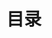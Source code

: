 # 目录 
<div>
<Card 
    name="Spring-bean"
    image="https://cdn.clinan.xyz/spring.png" 
    url="/modules/technology/spring/spring-bean"
    category="TECHNOLOGY"
    author="Clinan"
    desc="spring-bean"
    /> 
<Card 
    name="java多线程"
    image="https://cdn.clinan.xyz/jvm.jpg" 
    url="/modules/technology/java/concurrent"
    category="TECHNOLOGY"
    author="Clinan"
    desc="java 多线程"
    /> 
<Card 
    name="阿里亿级高并发系统设计"
    image="https://cdn.clinan.xyz/architecture.png" 
    url="/modules/technology/architecture/alibaba_book"
    category="TECHNOLOGY"
    author="Clinan"
    desc="一些简单的架构"
    />
<Card 
    name="tcpip"
    image="https://cdn.clinan.xyz/tcp_icon.png" 
    url="/modules/technology/base/tcpip"
    category="TECHNOLOGY"
    author="Clinan"
    desc="TCP TIME_WAIT IP HTTP"
    />
<Card 
    name="kafka"
    image="https://cdn.clinan.xyz/kafka.png" 
    url="/modules/technology/middleware/kafka"
    category="TECHNOLOGY"
    author="Clinan"
    desc="kafka的使用和参数"
    />
<Card 
    name="JVM"
    image="https://cdn.clinan.xyz/jvm.jpg" 
    url="/modules/technology/java/JVM"
    category="TECHNOLOGY"
    author="Clinan"
    desc="JVM GC 类加载器 锁"
    /> 
<Card 
    name="dubbo-nacos"
    image="https://cdn.clinan.xyz/springcloud.jpg" 
    url="/modules/technology/springcloud/dubbo-nacos"
    category="TECHNOLOGY"
    author="Clinan"
    desc="duboo+nacos"
    /> 
<Card 
    name="redis"
    image="https://cdn.clinan.xyz/redis.png" 
    url="/modules/technology/middleware/redis"
    category="TECHNOLOGY"
    author="Clinan"
    desc="redis的源码阅读和常见问题"
    /> 
<Card 
    name="CSS Module踩坑"
    image="https://cdn.clinan.xyz/css-modules-logo.png" 
    url="/modules/technology/CSS_Module踩坑"
    category="TECHNOLOGY"
    author="ztyzbb"
    desc="开启CSS Module样式隔离后需要注意的坑"
    /> 
<Card 
    name="Springboot controller参数解析拦截"
    image="https://cdn.clinan.xyz/spring.png" 
    url="/modules/technology/spring/controller参数解析拦截"
    category="TECHNOLOGY"
    author="Clinan"
    desc="Token登录校验中HandlerMethodArgumentResolver的使用"
    /> 
<Card 
    name="Springboot自动化配置的注解"
    image="https://cdn.clinan.xyz/spring.png" 
    url="/modules/technology/springboot-autoconfigure"
    category="TECHNOLOGY"
    author="Clinan"
    desc="主要是配置类的注解"
    /> 
<Card 
    name="Docker初始化"
    image="https://cdn.clinan.xyz/docker.png" 
    url="/modules/technology/docker_init"
    category="TECHNOLOGY"
    author="Clinan"
    desc="本教程只适用于AMD64架构的机器，其他的直接点击官网"
    /> 
<Card 
    name="MySQL事务隔离级别"
    image="https://cdn.clinan.xyz/mysql_logo.png" 
    url="/modules/technology/mysql_isolation"
    category="TECHNOLOGY"
    author="Clinan"
    desc="从官方文档看MYSQL事务隔离级别"
    /> 
<Card 
    name="MySQL问题总结"
    image="https://cdn.clinan.xyz/mysql_logo.png" 
    url="/modules/technology/mysql_learn"
    category="TECHNOLOGY"
    author="Clinan"
    desc="where exists, 逗号多表联查，between and的范围, 持续更新。"
    /> 
<Card 
    name="Vuepress部署"
    image="https://cdn.clinan.xyz/others.jpeg" 
    url="/modules/technology/vuepress_deploy"
    category="TECHNOLOGY"
    author="Clinan"
    desc="vuepress发布到git page和自定义域"
    /> 
<Card 
    name="树莓派初始化"
    image="https://cdn.clinan.xyz/pi.jpg" 
    url="/modules/technology/rasperry_init"
    category="TECHNOLOGY"
    author="Clinan"
    desc="树莓派国内镜像，docker安装，frp内网穿透"
    /> 
<Card 
    name="Springboot配置Servlet原理"
    image="https://cdn.clinan.xyz/spring-boot-java.jpg" 
    url="/modules/technology/SPI启动"
    category="TECHNOLOGY"
    author="Clinan"
    desc="Springboot配置Servlet原理"
    /> 
<Card 
    name="SpringDispatcherServlet分析"
    image="https://cdn.clinan.xyz/spring-boot-java.jpg" 
    url="/modules/technology/DispatcherServlet分析"
    category="TECHNOLOGY"
    author="Clinan"
    desc="SpringDispatcherServlet分析"
    />
</div>

<Valine></Valine>
